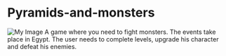 # Pyramids-and-monsters
![My Image](FirstIteration.png)
A game where you need to fight monsters. The events take place in Egypt. The user needs to complete levels, upgrade his character and defeat his enemies.